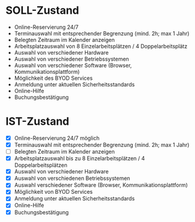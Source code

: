 # SOLL-Zustand
* Online-Reservierung 24/7
* Terminauswahl mit entsprechender Begrenzung (mind. 2h; max 1 Jahr)
* Belegten Zeitraum im Kalender anzeigen
* Arbeitsplatzauswahl von 8 Einzelarbeitsplätzen / 4 Doppelarbeitsplätz
* Auswahl von verschiedener Hardware
* Auswahl von verschiedener Betriebssystemen
* Auswahl von verschiedener Software (Browser, Kommunikationsplattform)
* Möglichkeit des BYOD Services
* Anmeldung unter aktuellen Sicherheitsstandards
* Online-Hilfe
* Buchungsbestätigung

# IST-Zustand
- [x] Online-Reservierung 24/7 möglich
- [x] Terminauswahl mit entsprechender Begrenzung (mind. 2h; max 1 Jahr)
- [ ] Belegten Zeitraum im Kalender anzeigen
- [x] Arbeitsplatzauswahl bis zu 8 Einzelarbeitsplätzen / 4 Doppelarbeitsplätzen
- [x] Auswahl von verschiedener Hardware
- [x] Auswahl von verschiedenen Betriebssystemen
- [x] Auswahl verschiedener Software (Browser, Kommunikationsplattform)
- [x] Möglichkeit von BYOD Services
- [x] Anmeldung unter aktuellen Sicherheitsstandards
- [x] Online-Hilfe
- [x] Buchungsbestätigung
